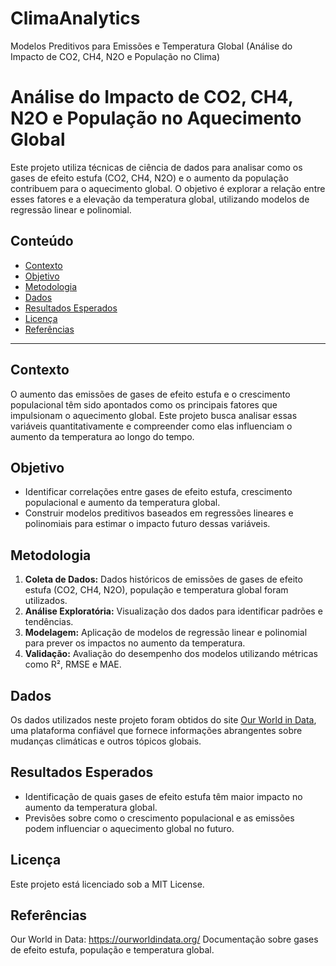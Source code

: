 # ClimaAnalytics
Modelos Preditivos para Emissões e Temperatura Global (Análise do Impacto de CO2, CH4, N2O e População no Clima)

# Análise do Impacto de CO2, CH4, N2O e População no Aquecimento Global  

Este projeto utiliza técnicas de ciência de dados para analisar como os gases de efeito estufa (CO2, CH4, N2O) e o aumento da população contribuem para o aquecimento global. O objetivo é explorar a relação entre esses fatores e a elevação da temperatura global, utilizando modelos de regressão linear e polinomial.  

## Conteúdo  

- [Contexto](#contexto)  
- [Objetivo](#objetivo)  
- [Metodologia](#metodologia)  
- [Dados](#dados)  
- [Resultados Esperados](#resultados-esperados)
- [Licença](#licença)
- [Referências](#referências)  

---

## Contexto  

O aumento das emissões de gases de efeito estufa e o crescimento populacional têm sido apontados como os principais fatores que impulsionam o aquecimento global. Este projeto busca analisar essas variáveis quantitativamente e compreender como elas influenciam o aumento da temperatura ao longo do tempo.  

## Objetivo  

- Identificar correlações entre gases de efeito estufa, crescimento populacional e aumento da temperatura global.  
- Construir modelos preditivos baseados em regressões lineares e polinomiais para estimar o impacto futuro dessas variáveis.  

## Metodologia  

1. **Coleta de Dados:** Dados históricos de emissões de gases de efeito estufa (CO2, CH4, N2O), população e temperatura global foram utilizados.  
2. **Análise Exploratória:** Visualização dos dados para identificar padrões e tendências.  
3. **Modelagem:** Aplicação de modelos de regressão linear e polinomial para prever os impactos no aumento da temperatura.  
4. **Validação:** Avaliação do desempenho dos modelos utilizando métricas como R², RMSE e MAE.  

## Dados  

Os dados utilizados neste projeto foram obtidos do site [Our World in Data](https://ourworldindata.org/), uma plataforma confiável que fornece informações abrangentes sobre mudanças climáticas e outros tópicos globais.  

## Resultados Esperados  

- Identificação de quais gases de efeito estufa têm maior impacto no aumento da temperatura global.  
- Previsões sobre como o crescimento populacional e as emissões podem influenciar o aquecimento global no futuro.  


## Licença
Este projeto está licenciado sob a MIT License.

## Referências
Our World in Data: https://ourworldindata.org/
Documentação sobre gases de efeito estufa, população e temperatura global.
